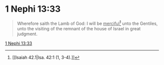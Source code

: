 # 1 Nephi 13:33

> Wherefore saith the Lamb of God: I will be <u>merciful</u>[^a] unto the Gentiles, unto the visiting of the remnant of the house of Israel in great judgment.

[1 Nephi 13:33](https://www.churchofjesuschrist.org/study/scriptures/bofm/1-ne/13?lang=eng&id=p33#p33)


[^a]: [[Isaiah 42.1|Isa. 42:1 (1, 3-4).]]

